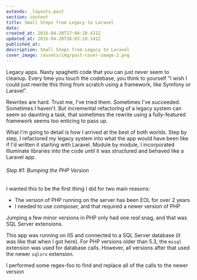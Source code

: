 ```yaml
---
extends: _layouts.post
section: content
title: Small Steps from Legacy to Laravel
date: 
created_at: 2016-04-20T17:04:20.421Z
updated_at: 2016-04-20T18:03:10.141Z
published_at: 
description: Small Steps from Legacy to Laravel
cover_image: /assets/img/post-cover-image-2.png
---
```


Legacy apps. Nasty spaghetti code that you can just never seem to cleanup. Every time you touch the codebase, you think to yourself "I wish I could just rewrite this thing from scratch using a framework, like Symfony or Laravel".

Rewrites are hard. Trust me, I've tried them. Sometimes I've succeeded. Sometimes I haven't. But incremental refactoring of a legacy system can seem so daunting a task, that sometimes the rewrite using a fully-featured framework seems too enticing to pass up.

What I'm going to detail is how I arrived at the best of both worlds. Step by step, I refactored my legacy system into what the app would have been like if I'd written it starting with Laravel. Module by module, I incorporated Illuminate libraries into the code until it was structured and behaved like a Laravel app.

###### Step #1: Bumping the PHP Version

I wanted this to be the first thing I did for two main reasons:

* The version of PHP running on the server has been EOL for over 2 years
* I needed to use composer, and that required a newer version of PHP

Jumping a few minor versions in PHP only had one *real* snag, and that was SQL Server extensions.

This app was running on IIS and connected to a SQL Server database (it was like that when I got here). For PHP versions older than 5.3, the `mssql` extension was used for database calls. However, all versions after that used the newer `sqlsrv` extension. 

I performed some regex-foo to find and replace all of the calls to the newer version
